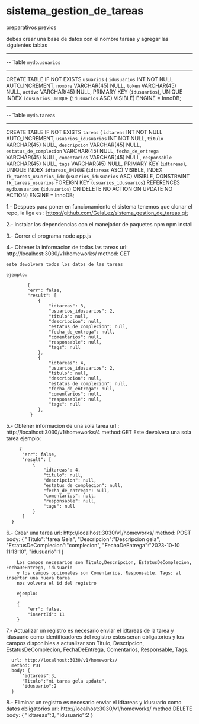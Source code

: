 # sistema_gestion_de_tareas

preparativos previos

debes crear una base de datos con el nombre tareas y agregar las siguientes tablas


-- -----------------------------------------------------
-- Table `mydb`.`usuarios`
-- -----------------------------------------------------
CREATE TABLE IF NOT EXISTS `usuarios` (
  `idusuarios` INT NOT NULL AUTO_INCREMENT,
  `nombre` VARCHAR(45) NULL,
  `token` VARCHAR(45) NULL,
  `activo` VARCHAR(45) NULL,
  PRIMARY KEY (`idusuarios`),
  UNIQUE INDEX `idusuarios_UNIQUE` (`idusuarios` ASC) VISIBLE)
ENGINE = InnoDB;


-- -----------------------------------------------------
-- Table `mydb`.`tareas`
-- -----------------------------------------------------
CREATE TABLE IF NOT EXISTS `tareas` (
  `idtareas` INT NOT NULL AUTO_INCREMENT,
  `usuarios_idusuarios` INT NOT NULL,
  `titulo` VARCHAR(45) NULL,
  `descripcion` VARCHAR(45) NULL,
  `estatus_de_complecion` VARCHAR(45) NULL,
  `fecha_de_entrega` VARCHAR(45) NULL,
  `comentarios` VARCHAR(45) NULL,
  `responsable` VARCHAR(45) NULL,
  `tags` VARCHAR(45) NULL,
  PRIMARY KEY (`idtareas`),
  UNIQUE INDEX `idtareas_UNIQUE` (`idtareas` ASC) VISIBLE,
  INDEX `fk_tareas_usuarios_idx` (`usuarios_idusuarios` ASC) VISIBLE,
  CONSTRAINT `fk_tareas_usuarios`
    FOREIGN KEY (`usuarios_idusuarios`)
    REFERENCES `mydb`.`usuarios` (`idusuarios`)
    ON DELETE NO ACTION
    ON UPDATE NO ACTION)
ENGINE = InnoDB;


1.- Despues para poner en funcionamiento el sistema tenemos que clonar el repo, la liga es :
https://github.com/GelaLez/sistema_gestion_de_tareas.git

2.- instalar las dependencias con el manejador de paquetes npm
  npm install

3.- Correr el programa
  node app.js
  
4.- Obtener la informacion de todas las tareas
    url: http://localhost:3030/v1/homeworks/
    method: GET
    
    este devolvera todos los datos de las tareas 
    
    ejemplo:

            {
            "err": false,
            "result": [
                {
                    "idtareas": 3,
                    "usuarios_idusuarios": 2,
                    "titulo": null,
                    "descripcion": null,
                    "estatus_de_complecion": null,
                    "fecha_de_entrega": null,
                    "comentarios": null,
                    "responsable": null,
                    "tags": null
                },
                {
                    "idtareas": 4,
                    "usuarios_idusuarios": 2,
                    "titulo": null,
                    "descripcion": null,
                    "estatus_de_complecion": null,
                    "fecha_de_entrega": null,
                    "comentarios": null,
                    "responsable": null,
                    "tags": null
                },
             }
 5.- Obtener informacion de una sola tarea
      url : http://localhost:3030/v1/homeworks/4
      method:GET
   Este devolvera una sola tarea
     ejemplo:
     
         {
          "err": false,
          "result": [
              {
                  "idtareas": 4,
                  "titulo": null,
                  "descripcion": null,
                  "estatus_de_complecion": null,
                  "fecha_de_entrega": null,
                  "comentarios": null,
                  "responsable": null,
                  "tags": null
              }
          ]
      }
            
6.-    Crear una tarea 
       url: http://localhost:3030/v1/homeworks/
       method: POST
       body: {
            "Titulo":"tarea Gela",
            "Descripcion":"Descripcion gela",
            "EstatusDeComplecion":"complecion",
            "FechaDeEntrega":"2023-10-10 11:13:10",
            "idusuario":1
        }
        
        Los campos necesarios son Titulo,Descripcion, EstatusDeComplecion, FechaDeEntrega, idusuario 
        y los campos opcionales son Comentarios, Responsable, Tags; al insertar una nueva tarea 
        nos volvera el id del registro
        
        ejemplo:
        
        {
            "err": false,
            "insertId": 11
        }
   
   
7.- Actualizar un registro es necesario enviar el idtareas de la tarea y idusuario  como identificadores del registro estos seran obligatorios
    y los campos disponibles a  actualizar son Titulo, Descripcion, EstatusDeComplecion, FechaDeEntrega, Comentarios, Responsable, Tags.
      
      url: http://localhost:3030/v1/homeworks/
      method: PUT
      body: {    
          "idtareas":3,
          "Titulo":"mi tarea gela update",
          "idusuario":2
      }
      
      
8.- Eliminar un registro es necesario enviar el idtareas y idusuario como datos obligatorios
     url: http://localhost:3030/v1/homeworks/
     method:DELETE
     body: {
            "idtareas":3,
            "idusuario":2
           }
      
   
   
   
   
   
   
   
   
   
